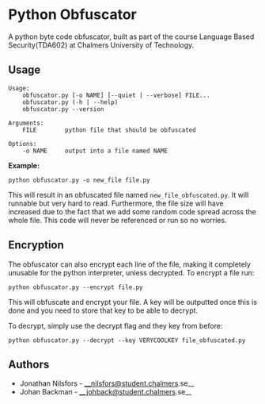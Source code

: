 # Python Obfuscator
A python byte code obfuscator, built as part of the course Language Based
Security(TDA602) at Chalmers University of Technology.

## Usage
```
Usage:
    obfuscator.py [-o NAME] [--quiet | --verbose] FILE...
    obfuscator.py (-h | --help)
    obfuscator.py --version

Arguments:
    FILE        python file that should be obfuscated

Options:
    -o NAME     output into a file named NAME
```

**Example:**
```
python obfuscator.py -o new_file file.py
```

This will result in an obfuscated file named `new_file_obfuscated.py`. It will
runnable but very hard to read. Furthermore, the file size will have increased
due to the fact that we add some random code spread across the whole file. This
code will never be referenced or run so no worries.

## Encryption
The obfuscator can also encrypt each line of the file, making it completely
unusable for the python interpreter, unless decrypted. To encrypt a file run:

```
python obfuscator.py --encrypt file.py
```

This will obfuscate and encrypt your file. A key will be outputted once this is
done and you need to store that key to be able to decrypt.

To decrypt, simply use the decrypt flag and they key from before:

```
python obfuscator.py --decrypt --key VERYCOOLKEY file_obfuscated.py
```

## Authors
* Jonathan Nilsfors - __nilsfors@student.chalmers.se__
* Johan Backman - __johback@student.chalmers.se__
